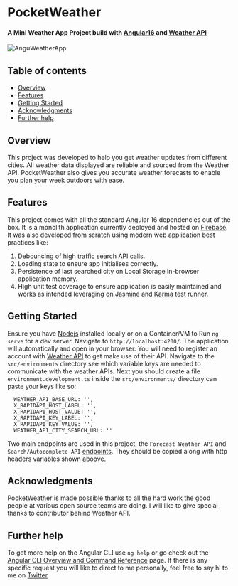 # PocketWeather
####  A Mini Weather App Project build with [Angular16](https://angular.io) and [Weather API](https://www.weatherapi.com/)
![AnguWeatherApp](https://user-images.githubusercontent.com/27999631/241835739-c079e399-13d6-4b75-89ac-dac324117799.png)

## Table of contents
* [Overview](#overview)
* [Features](#features)
* [Getting Started](#getting-started)
* [Acknowledgments](#acknowledgments)
* [Further help](#further-help)


## Overview

This project was developed to help you get weather updates from different cities. All weather data displayed are reliable and sourced from the Weather API.  PocketWeather also gives you accurate weather forecasts to enable you plan your week outdoors with ease. 


## Features

This project comes with all the standard Angular 16 dependencies out of the box. It is a monolith application currently deployed and hosted on [Firebase](https://firebase.google.com/). It was also developed from scratch using modern web application best practices like:
 1. Debouncing of high traffic search API calls. 
 2. Loading state to ensure app initialises correctly.
 3. Persistence of last searched city on Local Storage in-browser application memory.
 4. High unit test coverage to ensure application is easily maintained and works as intended leveraging on [Jasmine](https://jasmine.github.io/) and [Karma](https://karma-runner.github.io/latest/index.html) test runner.

## Getting Started

Ensure you have [Nodejs](https://nodejs.org/) installed locally or on a Container/VM to Run `ng serve` for a dev server. Navigate to `http://localhost:4200/`. The application will automatically and open in your browser.
You will need to register an account with [Weather API](https://www.weatherapi.com/) to get make use of their API.
Navigate to the `src/environments` directory see which variable keys are needed to communicate with the weather APIs.
Next you should create a file `environment.development.ts` inside the `src/environments/` directory can paste your keys like so:


```
  WEATHER_API_BASE_URL: '',
  X_RAPIDAPI_HOST_LABEL: '',
  X_RAPIDAPI_HOST_VALUE: '',
  X_RAPIDAPI_KEY_LABEL: '',
  X_RAPIDAPI_KEY_VALUE: '',
  WEATHER_API_CITY_SEARCH_URL: ''
```

Two main endpoints are used in this project, the `Forecast Weather API` and `Search/Autocomplete API` [endpoints](https://rapidapi.com/weatherapi/api/weatherapi-com/). They should be copied along with http headers variables shown aboove. 


## Acknowledgments

PocketWeather is made possible thanks to all the hard work the good people at various open source teams are doing. I will like to give special thanks to contributor behind Weather API.

## Further help

To get more help on the Angular CLI use `ng help` or go check out the [Angular CLI Overview and Command Reference](https://angular.io/cli) page. If there is any specific request you will like to direct to me personally, feel free to say hi to me on [Twitter](https://twitter.com/degivenchy) 
